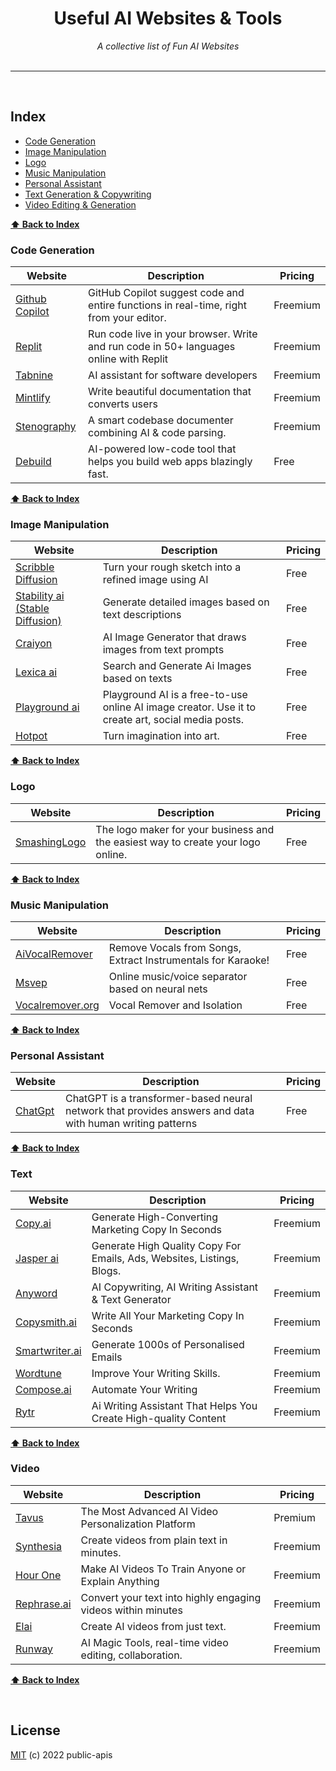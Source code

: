 
<div align="center">
    <h1>Useful AI Websites & Tools</h1>
    <i>A collective list of Fun AI Websites</i>
</div>

<br />



---

<br />

## Index    
* [Code Generation](#code-generation)
* [Image Manipulation](#image-manipuation)
* [Logo](#logo)
* [Music Manipulation](#music-manipuation)
* [Personal Assistant](#personal-assistant)
* [Text Generation & Copywriting](#text)
* [Video Editing & Generation](#video)
    <br />


**[⬆ Back to Index](#index)**
### Code Generation
Website | Description | Pricing |
|---|---|---|
| [Github Copilot](https://github.com/features/copilot) | GitHub Copilot suggest code and entire functions in real-time, right from your editor. | Freemium |
| [Replit](https://replit.com/) | Run code live in your browser. Write and run code in 50+ languages online with Replit | Freemium |
| [Tabnine](https://www.tabnine.com/) | AI assistant for software developers | Freemium |
| [Mintlify](https://mintlify.com/) | Write beautiful documentation that converts users | Freemium |
| [Stenography](https://stenography.dev/) | A smart codebase documenter combining AI & code parsing. | Freemium |
| [Debuild](https://debuild.app/) | AI-powered low-code tool that helps you build web apps blazingly fast. | Free |


**[⬆ Back to Index](#index)**
### Image Manipulation
Website | Description | Pricing |
|---|---|---|
| [Scribble Diffusion](https://scribblediffusion.com/) | Turn your rough sketch into a refined image using AI | Free |
| [Stability ai (Stable Diffusion) ](https://stability.ai/) | Generate detailed images based on text descriptions | Free |
| [Craiyon](https://www.craiyon.com/) | AI Image Generator that draws images from text prompts | Free |
| [Lexica ai](https://lexica.art/) | Search and Generate Ai Images based on texts | Free |
| [Playground ai](https://playgroundai.com/) | Playground AI is a free-to-use online AI image creator. Use it to create art, social media posts. | Free |
| [Hotpot](https://hotpot.ai/art-generator) | Turn imagination into art. | Free |


    
**[⬆ Back to Index](#index)**
### Logo
Website | Description | Pricing |
|---|---|---|
| [SmashingLogo](https://smashinglogo.com/en/) | The logo maker for your business and the easiest way to create your logo online.  | Free |
  

**[⬆ Back to Index](#index)**
### Music Manipulation
Website | Description | Pricing | 
|---|---|---|
| [AiVocalRemover](https://aivocalremover.com/) | Remove Vocals from Songs, Extract Instrumentals for Karaoke! | Free | 
| [Msvep](https://mvsep.com/) | Online music/voice separator based on neural nets | Free |
| [Vocalremover.org](https://vocalremover.org) | Vocal Remover and Isolation | Free |

        

**[⬆ Back to Index](#index)**
### Personal Assistant
Website | Description | Pricing | 
|---|---|---|
| [ChatGpt](https://chat.openai.com/chat) | ChatGPT is a transformer-based neural network that provides answers and data with human writing patterns | Free | 



        

**[⬆ Back to Index](#index)**
### Text
Website | Description | Pricing | 
|---|---|---|
| [Copy.ai](https://www.copy.ai/) | Generate High-Converting Marketing Copy In Seconds | Freemium | 
| [Jasper ai](https://www.jasper.ai/) | Generate High Quality Copy For Emails, Ads, Websites, Listings, Blogs. | Freemium | 
| [Anyword](https://anyword.com/) | AI Copywriting, AI Writing Assistant & Text Generator | Freemium | 
| [Copysmith.ai](https://copysmith.ai/) | Write All Your Marketing Copy In Seconds | Freemium | 
| [Smartwriter.ai](https://www.smartwriter.ai/) | Generate 1000s of Personalised Emails | Freemium | 
| [Wordtune](https://www.wordtune.com/) | Improve Your Writing Skills. | Freemium | 
| [Compose.ai](https://www.compose.ai/) | Automate Your Writing | Freemium | 
| [Rytr](https://rytr.me/) |  Ai Writing Assistant That Helps You Create High-quality Content | Freemium | 

        

**[⬆ Back to Index](#index)**
### Video
Website | Description | Pricing | 
|---|---|---|
| [Tavus](https://www.tavus.io/) | The Most Advanced AI Video Personalization Platform | Premium | 
| [Synthesia](https://www.synthesia.io/) | Create videos from plain text in minutes. | Freemium | 
| [Hour One](https://hourone.ai/) | Make AI Videos To Train Anyone or Explain Anything | Freemium | 
| [Rephrase.ai](https://rephrase.ai/) | Convert your text into highly engaging videos within minutes | Freemium | 
| [Elai](https://elai.io/) | Create AI videos from just text. | Freemium | 
| [Runway](https://runwayml.com/) |  AI Magic Tools, real-time video editing, collaboration. | Freemium | 




**[⬆ Back to Index](#index)**

<br>

## License
[MIT](LICENSE) (c) 2022 public-apis
